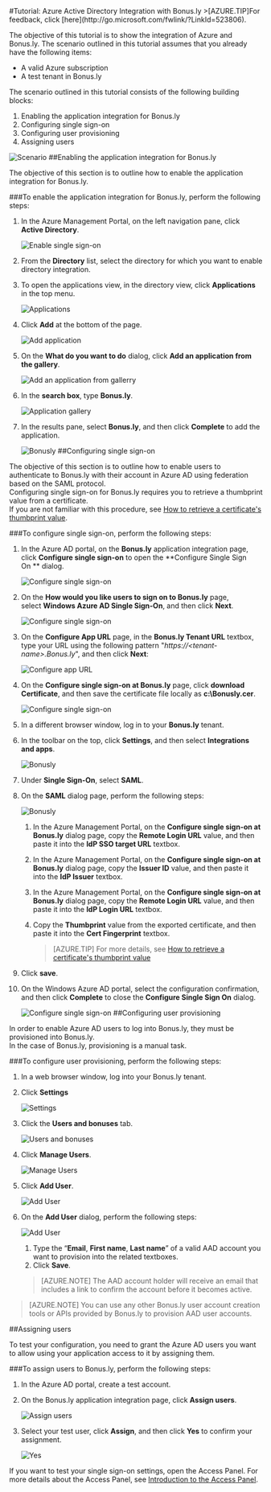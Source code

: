 <properties pageTitle="Tutorial: Azure Active Directory Integration with Bonus.ly | Windows Azure" description="Learn how to use Bonus.ly with Azure Active Directory to enable single sign-on, automated provisioning, and more!." services="active-directory" authors="MarkusVi"  documentationCenter="na" manager="stevenpo"/>
<tags ms.service="active-directory" ms.devlang="na" ms.topic="article" ms.tgt_pltfrm="na" ms.workload="identity" ms.date="08/01/2015" ms.author="markvi" />
#Tutorial: Azure Active Directory Integration with Bonus.ly
>[AZURE.TIP]For feedback, click [here](http://go.microsoft.com/fwlink/?LinkId=523806).

The objective of this tutorial is to show the integration of Azure and Bonus.ly. The scenario outlined in this tutorial assumes that you already have the following items:

-   A valid Azure subscription
-   A test tenant in Bonus.ly

The scenario outlined in this tutorial consists of the following building blocks:

1.  Enabling the application integration for Bonus.ly
2.  Configuring single sign-on
3.  Configuring user provisioning
4.  Assigning users

![Scenario](./media/active-directory-saas-bonus-tutorial/IC773679.png "Scenario")
##Enabling the application integration for Bonus.ly

The objective of this section is to outline how to enable the application integration for Bonus.ly.

###To enable the application integration for Bonus.ly, perform the following steps:

1.  In the Azure Management Portal, on the left navigation pane, click **Active Directory**.

    ![Enable single sign-on](./media/active-directory-saas-bonus-tutorial/IC773680.png "Enable single sign-on")

2.  From the **Directory** list, select the directory for which you want to enable directory integration.

3.  To open the applications view, in the directory view, click **Applications** in the top menu.

    ![Applications](./media/active-directory-saas-bonus-tutorial/IC700994.png "Applications")

4.  Click **Add** at the bottom of the page.

    ![Add application](./media/active-directory-saas-bonus-tutorial/IC749321.png "Add application")

5.  On the **What do you want to do** dialog, click **Add an application from the gallery**.

    ![Add an application from gallerry](./media/active-directory-saas-bonus-tutorial/IC749322.png "Add an application from gallerry")

6.  In the **search box**, type **Bonus.ly**.

    ![Application gallery](./media/active-directory-saas-bonus-tutorial/IC773681.png "Application gallery")

7.  In the results pane, select **Bonus.ly**, and then click **Complete** to add the application.

    ![Bonusly](./media/active-directory-saas-bonus-tutorial/IC773682.png "Bonusly")
##Configuring single sign-on

The objective of this section is to outline how to enable users to authenticate to Bonus.ly with their account in Azure AD using federation based on the SAML protocol.  
Configuring single sign-on for Bonus.ly requires you to retrieve a thumbprint value from a certificate.  
If you are not familiar with this procedure, see [How to retrieve a certificate's thumbprint value](http://youtu.be/YKQF266SAxI).

###To configure single sign-on, perform the following steps:

1.  In the Azure AD portal, on the **Bonus.ly** application integration page, click **Configure single sign-on** to open the **Configure Single Sign On ** dialog.

    ![Configure single sign-on](./media/active-directory-saas-bonus-tutorial/IC749323.png "Configure single sign-on")

2.  On the **How would you like users to sign on to Bonus.ly** page, select **Windows Azure AD Single Sign-On**, and then click **Next**.

    ![Configure single sign-on](./media/active-directory-saas-bonus-tutorial/IC773683.png "Configure single sign-on")

3.  On the **Configure App URL** page, in the **Bonus.ly Tenant URL** textbox, type your URL using the following pattern "*https://\<tenant-name\>.Bonus.ly*", and then click **Next**: 

    ![Configure app URL](./media/active-directory-saas-bonus-tutorial/IC773684.png "Configure app URL")

4.  On the **Configure single sign-on at Bonus.ly** page, click **download Certificate**, and then save the certificate file locally as **c:\\Bonusly.cer**.

    ![Configure single sign-on](./media/active-directory-saas-bonus-tutorial/IC773685.png "Configure single sign-on")

5.  In a different browser window, log in to your **Bonus.ly** tenant.

6.  In the toolbar on the top, click **Settings**, and then select **Integrations and apps**.

    ![Bonusly](./media/active-directory-saas-bonus-tutorial/IC773686.png "Bonusly")

7.  Under **Single Sign-On**, select **SAML**.

8.  On the **SAML** dialog page, perform the following steps:

    ![Bonusly](./media/active-directory-saas-bonus-tutorial/IC773687.png "Bonusly")

    1.  In the Azure Management Portal, on the **Configure single sign-on at Bonus.ly** dialog page, copy the **Remote Login URL** value, and then paste it into the **IdP SSO target URL** textbox.
    2.  In the Azure Management Portal, on the **Configure single sign-on at Bonus.ly** dialog page, copy the **Issuer ID** value, and then paste it into the **IdP Issuer** textbox.
    3.  In the Azure Management Portal, on the **Configure single sign-on at Bonus.ly** dialog page, copy the **Remote Login URL** value, and then paste it into the **IdP Login URL** textbox.
    4.  Copy the **Thumbprint** value from the exported certificate, and then paste it into the **Cert Fingerprint** textbox.

        >[AZURE.TIP] For more details, see [How to retrieve a certificate's thumbprint value](http://youtu.be/YKQF266SAxI)

9.  Click **save**.

10. On the Windows Azure AD portal, select the configuration confirmation, and then click **Complete** to close the **Configure Single Sign On** dialog.

    ![Configure single sign-on](./media/active-directory-saas-bonus-tutorial/IC773689.png "Configure single sign-on")
##Configuring user provisioning

In order to enable Azure AD users to log into Bonus.ly, they must be provisioned into Bonus.ly.  
In the case of Bonus.ly, provisioning is a manual task.

###To configure user provisioning, perform the following steps:

1.  In a web browser window, log into your Bonus.ly tenant.

2.  Click **Settings**

    ![Settings](./media/active-directory-saas-bonus-tutorial/IC781041.png "Settings")

3.  Click the **Users and bonuses** tab.

    ![Users and bonuses](./media/active-directory-saas-bonus-tutorial/IC781042.png "Users and bonuses")

4.  Click **Manage Users**.

    ![Manage Users](./media/active-directory-saas-bonus-tutorial/IC781043.png "Manage Users")

5.  Click **Add User**.

    ![Add User](./media/active-directory-saas-bonus-tutorial/IC781044.png "Add User")

6.  On the **Add User** dialog, perform the following steps:

    ![Add User](./media/active-directory-saas-bonus-tutorial/IC781045.png "Add User")

    1.  Type the “**Email**, **First name**, **Last name**” of a valid AAD account you want to provision into the related textboxes.
    2.  Click **Save**.

    >[AZURE.NOTE] The AAD account holder will receive an email that includes a link to confirm the account before it becomes active.

>[AZURE.NOTE] You can use any other Bonus.ly user account creation tools or APIs provided by Bonus.ly to provision AAD user accounts.

##Assigning users

To test your configuration, you need to grant the Azure AD users you want to allow using your application access to it by assigning them.

###To assign users to Bonus.ly, perform the following steps:

1.  In the Azure AD portal, create a test account.

2.  On the Bonus.ly application integration page, click **Assign users**.

    ![Assign users](./media/active-directory-saas-bonus-tutorial/IC773690.png "Assign users")

3.  Select your test user, click **Assign**, and then click **Yes** to confirm your assignment.

    ![Yes](./media/active-directory-saas-bonus-tutorial/IC767830.png "Yes")

If you want to test your single sign-on settings, open the Access Panel. For more details about the Access Panel, see [Introduction to the Access Panel](https://msdn.microsoft.com/zh-cn/library/dn308586).
